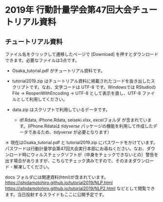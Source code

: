 # 2019年 行動計量学会第47回大会チュートリアル資料

## チュートリアル資料

ファイル名をクリックして遷移したページで [Download] を押すとダウンロードできます。必要なファイルは3点です。

- Osaka_tutorial.pdf がチュートリアル資料です。

- tutorial2019.zip はチュートリアル資料に掲載されたコードを抜き出したスクリプトです。なお、文字コードは UTF-8 です。Windowsでは RStudioの File -> ReopenWithEncoding -> UTF-8 として表示を直し、UTF-8 ファイルとして利用してください。

- data.zip はスクリプトで利用しているデータです。
  + df.Rdata, iPhone.Rdata, seiseki.xlsx, excelフォルダ が含まれています。(iPhone.Rdataは *tidyverse* パッケージの機能を利用して作成したデータであるため、*tidyverse* が必要となります）

＊ 現在はOsaka_tutorial.pdf と tutorial2019.zip にパスワードをかけています。パスワードは行動計量学会第47回大会実行本部にお尋ねください。なお、ダウンロード時にウィルスチェックソフトが（中身をチェックできないとの）警告を出す場合がありますが、こちらでチェック済みですので、そのままダウンロード・解凍してください。

 docs フォルダには関連資料(html)が含まれています。 https://ishidamotohiro.github.io/tutorial2019/NLP.html  https://ishidamotohiro.github.io/tutorial2019/NLP2.html などとして閲覧できます。当日投射するスライドもここに公開予定です。

